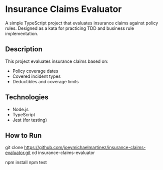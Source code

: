 # Insurance Claims Evaluator

A simple TypeScript project that evaluates insurance claims against policy rules. Designed as a kata for practicing TDD and business rule implementation.

## Description

This project evaluates insurance claims based on:

- Policy coverage dates
- Covered incident types
- Deductibles and coverage limits

## Technologies

- Node.js
- TypeScript
- Jest (for testing)

## How to Run

git clone https://github.com/joeymichaelmartinez/insurance-claims-evaluator.git
cd insurance-claims-evaluator

npm install
npm test
